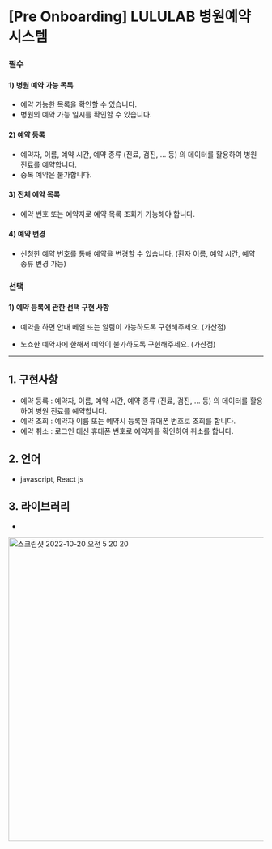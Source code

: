 # [Pre Onboarding] LULULAB 병원예약 시스템


### 필수

#### 1) 병원 예약 가능 목록

- 예약 가능한 목록을 확인할 수 있습니다.
- 병원의 예약 가능 일시를 확인할 수 있습니다.

#### 2) 예약 등록

- 예약자, 이름, 예약 시간, 예약 종류 (진료, 검진, … 등) 의 데이터를 활용하여 병원 진료를 예약합니다.
- 중복 예약은 불가합니다.

#### 3) 전체 예약 목록

- 예약 번호 또는 예약자로 예약 목록 조회가 가능해야 합니다.

#### 4) 예약 변경

- 신청한 예약 번호를 통해 예약을 변경할 수 있습니다. (환자 이름, 예약 시간, 예약 종류 변경 가능)

### 선택

#### 1) 예약 등록에 관한 선택 구현 사항

- 예약을 하면 안내 메일 또는 알림이 가능하도록 구현해주세요. (가산점)

- 노쇼한 예약자에 한해서 예약이 불가하도록 구현해주세요. (가산점)

<hr>

## 1. 구현사항

- 예약 등록 : 예약자, 이름, 예약 시간, 예약 종류 (진료, 검진, … 등) 의 데이터를 활용하여 병원 진료를 예약합니다.
- 예약 조회 : 예약자 이름 또는 예약시 등록한 휴대폰 번호로 조회를 합니다.
- 예약 취소 : 로그인 대신 휴대폰 번호로 예약자를 확인하여 취소를 합니다.

## 2. 언어

- javascript, React js

## 3. 라이브러리

- 



<img width="600" alt="스크린샷 2022-10-20 오전 5 20 20" src="https://user-images.githubusercontent.com/99234582/196798277-16eaadb4-79c3-43c1-993c-451275c7343c.png">

